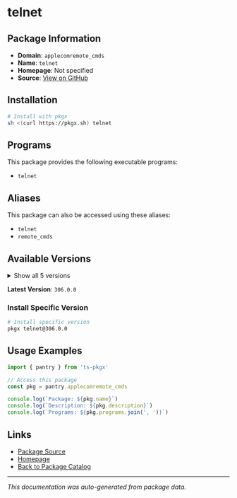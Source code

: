 # telnet

>

## Package Information

- **Domain**: `applecomremote_cmds`
- **Name**: `telnet`
- **Homepage**: Not specified
- **Source**: [View on GitHub](https://github.com/pkgxdev/pantry/tree/main/projects/apple.com/remote_cmds/package.yml)

## Installation

```bash
# Install with pkgx
sh <(curl https://pkgx.sh) telnet
```

## Programs

This package provides the following executable programs:

- `telnet`

## Aliases

This package can also be accessed using these aliases:

- `telnet`
- `remote_cmds`

## Available Versions

<details>
<summary>Show all 5 versions</summary>

- `306.0.0`, `303.141.1`, `303.0.2`, `302.0.0`, `294.0.0`

</details>

**Latest Version**: `306.0.0`

### Install Specific Version

```bash
# Install specific version
pkgx telnet@306.0.0
```

## Usage Examples

```typescript
import { pantry } from 'ts-pkgx'

// Access this package
const pkg = pantry.applecomremote_cmds

console.log(`Package: ${pkg.name}`)
console.log(`Description: ${pkg.description}`)
console.log(`Programs: ${pkg.programs.join(', ')}`)
```

## Links

- [Package Source](https://github.com/pkgxdev/pantry/tree/main/projects/apple.com/remote_cmds/package.yml)
- [Homepage](#)
- [Back to Package Catalog](../package-catalog.md)

---

*This documentation was auto-generated from package data.*
